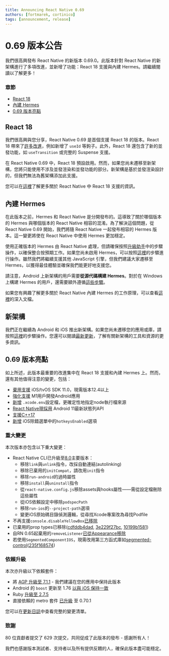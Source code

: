 ```yaml
---
title: Announcing React Native 0.69
authors: [fortmarek, cortinico]
tags: [announcement, release]
---
```


# 0.69 版本公告

我們很高興發布 React Native 的新版本 0.69.0。此版本針對 React Native 的新架構進行了多項改進，並新增了功能：React 18 支援與內建 Hermes。請繼續閱讀以了解更多！

### 章節

- [React 18](/blog/2022/06/21/version-069#react-18)
- [內建 Hermes](/blog/2022/06/21/version-069#bundled-hermes)
- [0.69 版本亮點](/blog/2022/06/21/version-069#highlights-of-069)

<!--truncate-->

## React 18

我們很高興與您分享，React Native 0.69 是首個支援 React 18 的版本。React 18 帶來了[許多改進](https://reactjs.org/blog/2022/03/29/react-v18.html)，例如新增了 `useId` 等鉤子。此外，React 18 還包含了新的並發功能，如 `useTransition` 或完整的 Suspense 支援。

在 React Native 0.69 中，React 18 預設啟用。然而，如果您尚未遷移至新架構，您將只能使用不涉及並發渲染和並發功能的部分。新架構是基於並發渲染設計的，但我們無法為舊架構添加此支援。

您可以在[這裡](https://reactnative.dev/docs/0.69/react-18-and-react-native)了解更多關於 React Native 中 React 18 支援的資訊。

## 內建 Hermes

在此版本之前，Hermes 和 React Native 是分開發布的。這導致了關於哪個版本的 Hermes 與哪個版本的 React Native 相容的混淆。為了解決這個問題，從 React Native 0.69 開始，我們將隨 React Native 一起發布相容的 Hermes 版本。這一變更將使在 React Native 中使用 Hermes 更加穩定。

使用正確版本的 Hermes 由 React Native 處理，但請確保按照[升級助手](https://react-native-community.github.io/upgrade-helper/?from=0.68.2&to=0.69.0)中的步驟操作，以確保整合按預期工作。如果您尚未啟用 Hermes，可以按照[這裡](/docs/hermes)的步驟進行操作。雖然我們將繼續支援其他 JavaScript 引擎，但我們建議大家遷移至 Hermes，以獲得最佳體驗並確保我們能更好地支援您。

請注意，Android 上新架構的用戶需要**從源代碼構建 Hermes**。對於在 Windows 上構建 Hermes 的用戶，還需要額外遵循[這些步驟](/architecture/bundled-hermes#android-users-on-new-architecture-building-on-windows)。

如果您有興趣了解更多關於 React Native 內建 Hermes 的工作原理，可以查看[這裡](/architecture/bundled-hermes)的深入文檔。

## 新架構

我們正在繼續為 Android 和 iOS 推出新架構。如果您尚未遷移您的應用或庫，請按照[這裡](https://github.com/reactwg/react-native-new-architecture#guides)的步驟操作。您還可以閱讀[最新更新](/blog/2022/06/16/resources-migrating-your-react-native-library-to-the-new-architecture)，了解有關新架構的工具和資源的更多資訊。

## 0.69 版本亮點

如上所述，此版本最重要的改進集中在 React 18 支援和內建 Hermes 上。然而，還有其他值得注意的變更，包括：

- [棄用支援](https://github.com/facebook/react-native/commit/982ca30de079d7e80bd0b50365d58b9048fb628f) iOS/tvOS SDK 11.0，現需版本12.4以上
- [強化支援](https://github.com/facebook/react-native/commit/c5babd993a2bed2994ecc4710fa9e424b3e6cfc2) M1用戶開發Android應用
- [新增](https://github.com/facebook/react-native/commit/0480f56c5b5478b6ebe5ad88e347cad2810bfb17) `.xcode.env`設定檔，更確定性地指定node執行檔來源
- [React Native現採用](https://github.com/facebook/react-native/commit/50c8e973f067d4ef1fc3c2eddd360a0709828968) Android 11最新狀態列API
- [支援C++17](https://github.com/facebook/react-native/commit/c2e4ae39b8a5c6534a3fa4dae4130166eda15169)
- [新增](https://github.com/facebook/react-native/commit/1a1a304ed2023d60547aef65b1a7bf56467edf08) iOS除錯選單中的`hotkeysEnabled`選項

### 重大變更

本次版本亦包含以下重大變更：

- React Native CLI已升級至[8.0](https://github.com/react-native-community/cli/releases/tag/v8.0.0)主要版本：
  - 移除`link`與`unlink`指令，改採自動連結(autolinking)
  - 移除已棄用的`initCompat`，請改用`init`指令
  - 移除`run-android`的過時屬性
  - 移除`install`與`uninstall`指令
  - 從`react-native.config.js`移除assets與hooks屬性——需從設定檔刪除這些屬性
  - 從iOS依賴設定中移除`podspecPath`
  - 移除`run-ios`的`--project-path`選項
  - 變更iOS原始碼目錄偵測邏輯，從尋找Xcode專案改為尋找Podfile
- 不再支援`console.disableYellowBox`[已移除](https://github.com/facebook/react-native/commit/b633cc130533f0731b2577123282c4530e4f0abe)
- 已棄用的prop types已移除([cdfddb4dad](https://github.com/facebook/react-native/commit/cdfddb4dad7c69904850d7e5f089a32a1d3445d1), [3e229f27bc](https://github.com/facebook/react-native/commit/3e229f27bc9c7556876ff776abf70147289d544b), [10199b1581](https://github.com/facebook/react-native/commit/10199b158138b8645550b5579df87e654213fe42))
- 自RN 0.65起棄用的`removeListener`[已從Appearance移除](https://github.com/facebook/react-native/commit/8dfbed786b40082a7a222e00dc0a621c0695697d)
- 若使用`SegmentedComponentIOS`，現需改用第三方函式庫如[segmented-control](https://github.com/react-native-segmented-control/segmented-control)([235f168574](https://github.com/facebook/react-native/commit/235f1685748442553e53f8ec6d904bc0314a8ae6))

### 依賴升級

本次亦升級以下依賴套件：

- 將 [AGP 升級至 7.1.1](https://github.com/facebook/react-native/commit/200488e87cf4bc355e03c78cd814b97b23452117) - 我們建議在您的應用中保持此版本
- Android 的 `boost` 更新至 1.76 [以與 iOS 保持一致](https://github.com/facebook/react-native/commit/5cd6367f0b86543274a15bb6d0e53a8545fed845)
- Ruby [升級至 2.7.5](https://github.com/facebook/react-native/commit/2c87b7466e098c5cd230e02b279fc7bc7a357615)
- 直接依賴的 metro 套件 [已升級](https://github.com/facebook/react-native/commit/b74e964e705c40834acad7020562e870cdad9db1) 至 0.70.1

您可以在[更新日誌](https://github.com/facebook/react-native/blob/main/CHANGELOG.md#0690)中查看完整的變更清單。

### 致謝

80 位貢獻者提交了 629 次提交，共同促成了此版本的發布 - 感謝所有人！

我們也感謝版本測試者、支持者以及所有提供反饋的人，確保此版本盡可能穩定。